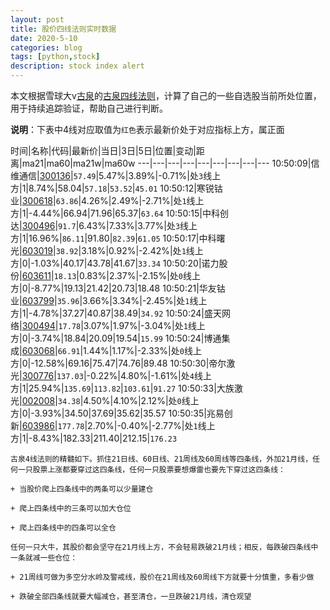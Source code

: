 ```yaml
---
layout: post
title: 股价四线法则实时数据
date: 2020-5-10
categories: blog
tags: [python,stock]
description: stock index alert
---
```



本文根据雪球大v[古泉](https://xueqiu.com/u/7148646888)的[古泉四线法则](https://xueqiu.com/7148646888/130498192)，计算了自己的一些自选股当前所处位置，用于持续追踪验证，帮助自己进行判断。

**说明**：下表中4线对应取值为`红色`表示最新价处于对应指标上方，属正面

时间|名称|代码|最新价|当日|3日|5日|位置|变动|距离|ma21|ma60|ma21w|ma60w
---|---|---|---|---|---|---|---|---
10:50:09|信维通信|[300136](https://xueqiu.com/S/SZ300136)|`57.49`|5.47%|3.89%|-0.71%|处`3`线上方|1|8.74%|58.04|`57.18`|`53.52`|`45.01`
10:50:12|寒锐钴业|[300618](https://xueqiu.com/S/SZ300618)|`63.86`|4.26%|2.49%|-2.71%|处`1`线上方|1|-4.44%|66.94|71.96|65.37|`63.64`
10:50:15|中科创达|[300496](https://xueqiu.com/S/SZ300496)|`91.7`|6.43%|7.33%|3.77%|处`3`线上方|1|16.96%|`86.11`|91.80|`82.39`|`61.05`
10:50:17|中科曙光|[603019](https://xueqiu.com/S/SH603019)|`38.92`|3.18%|0.92%|-2.42%|处`1`线上方|0|-1.03%|40.17|43.78|41.67|`33.34`
10:50:20|诺力股份|[603611](https://xueqiu.com/S/SH603611)|`18.13`|0.83%|2.37%|-2.15%|处`0`线上方|0|-8.77%|19.13|21.42|20.73|18.48
10:50:21|华友钴业|[603799](https://xueqiu.com/S/SH603799)|`35.96`|3.66%|3.34%|-2.45%|处`1`线上方|1|-4.78%|37.27|40.87|38.49|`34.92`
10:50:24|盛天网络|[300494](https://xueqiu.com/S/SZ300494)|`17.78`|3.07%|1.97%|-3.04%|处`1`线上方|0|-3.74%|18.84|20.09|19.54|`15.99`
10:50:24|博通集成|[603068](https://xueqiu.com/S/SH603068)|`66.91`|1.44%|1.17%|-2.33%|处`0`线上方|0|-12.58%|69.16|75.47|74.76|89.48
10:50:30|帝尔激光|[300776](https://xueqiu.com/S/SZ300776)|`137.03`|-0.22%|4.80%|-1.61%|处`4`线上方|1|25.94%|`135.69`|`113.82`|`103.61`|`91.27`
10:50:33|大族激光|[002008](https://xueqiu.com/S/SZ002008)|`34.38`|4.50%|4.10%|2.12%|处`0`线上方|0|-3.93%|34.50|37.69|35.62|35.57
10:50:35|兆易创新|[603986](https://xueqiu.com/S/SH603986)|`177.78`|2.70%|-0.40%|-2.77%|处`1`线上方|1|-8.43%|182.33|211.40|212.15|`176.23`

```
古泉4线法则的精髓如下。抓住21日线、60日线、21周线及60周线等四条线，外加21月线，任何一只股票上涨都要穿过这四条线，任何一只股票要想爆雷也要先下穿过这四条线：

+ 当股价爬上四条线中的两条可以少量建仓

+ 爬上四条线中的三条可以加大仓位

+ 爬上四条线中的四条可以全仓

任何一只大牛，其股价都会坚守在21月线上方，不会轻易跌破21月线；相反，每跌破四条线中一条就减一些仓位：

+ 21周线可做为多空分水岭及警戒线，股价在21周线及60周线下方就要十分慎重，多看少做

+ 跌破全部四条线就要大幅减仓，甚至清仓，一旦跌破21月线，清仓观望
```